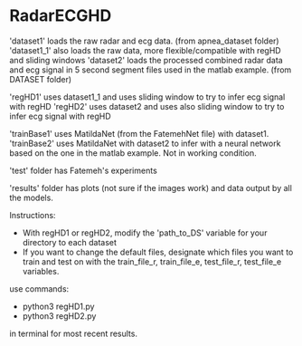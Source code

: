 # RadarECGHD

'dataset1' loads the raw radar and ecg data. (from apnea_dataset folder)
'dataset1_1' also loads the raw data, more flexible/compatible with regHD and sliding windows
'dataset2' loads the processed combined radar data and ecg signal in 5 second segment files used in the matlab example. (from DATASET folder)

'regHD1' uses dataset1_1 and uses sliding window to try to infer ecg signal with regHD
'regHD2' uses dataset2 and uses also sliding window to try to infer ecg signal with regHD

'trainBase1' uses MatildaNet (from the FatemehNet file) with dataset1.
'trainBase2' uses MatildaNet with dataset2 to infer with a neural network based on the one in the matlab example. Not in working condition.

'test' folder has Fatemeh's experiments

'results' folder has plots (not sure if the images work) and data output by all the models.

Instructions:
- With regHD1 or regHD2, modify the 'path_to_DS' variable for your directory to each dataset
- If you want to change the default files, designate which files you want to train and test on with the train_file_r, train_file_e, test_file_r, test_file_e variables.

use commands:
- python3 regHD1.py
- python3 regHD2.py

in terminal for most recent results.